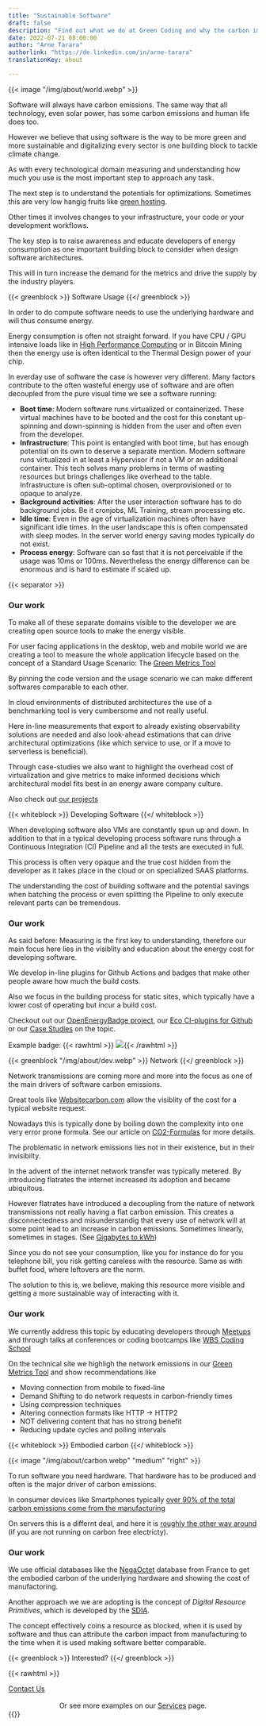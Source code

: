 ```yaml
---
title: "Sustainable Software"
draft: false
description: "Find out what we do at Green Coding and why the carbon impact of software matters"
date: 2022-07-21 08:00:00
author: "Arne Tarara"
authorlink: "https://de.linkedin.com/in/arne-tarara"
translationKey: about

---
```


{{< image "/img/about/world.webp" >}}

Software will always have carbon emissions. The same way that all technology, even solar power, has some carbon emissions
and human life does too.

However we believe that using software is the way to be more green and more sustainable and digitalizing every sector is one building block to tackle climate change.

As with every technological domain measuring and understanding how much you use
is the most important step to approach any task.

The next step is to understand the potentials for optimizations. Sometimes this are very low hangig fruits like
[green hosting](https://www.thegreenwebfoundation.org/).

Other times it involves changes to your infrastructure, your code or your development workflows.

The key step is to raise awareness and educate developers of energy consumption as one
important building block to consider when design software architectures.

This will in turn increase the demand for the metrics and drive the supply by the industry players.

{{< greenblock >}}
Software Usage
{{</ greenblock >}}

In order to do compute software needs to use the underlying hardware and will thus consume energy.

Energy consumption is often not straight forward. If you have CPU / GPU intensive loads like in [High Performance Computing](https://en.wikipedia.org/wiki/High-performance_computing)
or in Bitcoin Mining then the energy use is often identical to the Thermal Design power of your chip.

In everday use of software the case is however very different. Many factors contribute to the often wasteful energy use of software
and are often decoupled from the pure visual time we see a software running:

- **Boot time**: Modern software runs virtualized or containerized. These virtual machines have to be booted and the cost for this constant up-spinning and
down-spinning is hidden from the user and often even from the developer.
- **Infrastructure**: This point is entangled with boot time, but has enough potential on its own to deserve a separate mention.
Modern software runs virtualized in at least a Hypervisor if not a VM or an additional container. This tech solves many problems in terms of wasting resources but brings challenges like overhead to the table.
Infrastructure is often sub-optimal chosen, overprovisioned or to opaque to analyze.
- **Background activities**: After the user interaction software has to do background jobs. Be it cronjobs, ML Training, stream processing etc.
- **Idle time**: Even in the age of virtualization machines often have significant idle times. In the user landscape this is often compensated with sleep modes. In the server
world energy saving modes typically do not exist.
- **Process energy**: Software can so fast that it is not perceivable if the usage was 10ms or 100ms. Nevertheless the energy difference can be enormous and
is hard to estimate if scaled up.


{{< separator >}}

### Our work
To make all of these separate domains visible to the developer we are creating open source tools to make the energy visible.

For user facing applications in the desktop, web and mobile world we are creating a tool to measure the whole application lifecycle based
on the concept of a Standard Usage Scenario: The [Green Metrics Tool](https://github.com/green-coding-solutions/green-metrics-tool)

By pinning the code version and the usage scenario we can make different softwares comparable to each other.

In cloud environments of distributed architectures the use of a benchmarking tool is very cumbersome and not really useful.

Here in-line measurements that export to already existing observability solutions are needed and also look-ahead estimations that can
drive architectural optimizations (like which service to use, or if a move to serverless is beneficial).

Through case-studies we also want to highlight the overhead cost of virtualization and give metrics to make informed decisions which
architectural model fits best in an energy aware company culture.

Also check out [our projects](/#projects)


{{< whiteblock >}}
Developing Software
{{</ whiteblock >}}


When developing software also VMs are constantly spun up and down. In addition to that in a typical developing process
software runs through a Continuous Integration (CI) Pipeline and all the tests are executed in full.

This process is often very opaque and the true cost hidden from the developer as it takes place in the cloud or on
specialized SAAS platforms.

The understanding the cost of building software and the potential savings when batching the process or even splitting
the Pipeline to only execute relevant parts can be tremendous.

### Our work
As said before: Measuring is the first key to understanding, therefore our main focus here lies in
the visiblity and education about the energy cost for developing software.

We develop in-line plugins for Github Actions and badges that make other people aware how much the build costs.

Also we focus in the building process for static sites, which typically have a lower cost of operating but incur a build cost.

Checkout out our [OpenEnergyBadge project](/projects/open-energy-badge), our [Eco CI-plugins for Github](/projects/eco-ci) or our [Case Studies](/case-studies/) on the topic.

Example badge: {{< rawhtml >}} <a href="https://metrics.green-coding.io/stats.html?id=01e4f6e1-318f-4ecb-a19f-041439a50065"><img src="https://api.green-coding.io/v1/badge/single/01e4f6e1-318f-4ecb-a19f-041439a50065?metric=AC"></a>{{< /rawhtml >}}

{{< greenblock  "/img/about/dev.webp" >}}
Network
{{</ greenblock >}}


Network transmissions are coming more and more into the focus as one of
the main drivers of software carbon emissions.

Great tools like [Websitecarbon.com](https://www.websitecarbon.com/) allow the visiblity of the cost for a typical
website request.

Nowadays this is typically done by boiling down the complexity into one very error prone formula. See our
article on [CO2-Formulas](/co2-formulas/) for more details.

The problematic in network emissions lies not in their existence, but in their invisibilty.

In the advent of the internet network transfer was typically metered. By introducing flatrates
the internet increased its adoption and became ubiquitous.

However flatrates have introduced a decoupling from the nature of network transmissions not really
having a flat carbon emission.
This creates a disconnectedness and misunderstandig that every use of network will at some
point lead to an increase in carbon emissions. Sometimes linearly, sometimes in stages. (See [Gigabytes to kWh](/co2-formulas/#gigabytes-to-kwh))

Since you do not see your consumption, like you for instance do for you telephone bill, you
risk getting careless with the resource. Same as with buffet food, where leftovers are the norm.

The solution to this is, we believe, making this resource more visible and getting a more sustainable
way of interacting with it.

### Our work
We currently address this topic by educating developers through [Meetups](/talks-and-events/) and through
talks at conferences or coding bootcamps like [WBS Coding School](https://www.wbscodingschool.com/)

On the technical site we highligh the network emissions in our [Green Metrics Tool](https://github.com/green-coding-solutions/green-metrics-tool) and show
recommendations like
- Moving connection from mobile to fixed-line
- Demand Shifting to do network requests in carbon-friendly times
- Using compression techniques
- Altering connection formats like HTTP -> HTTP2
- NOT delivering content that has no strong benefit
- Reducing update cycles and polling intervals

{{< whiteblock >}}
Embodied carbon
{{</ whiteblock >}}

{{< image "/img/about/carbon.webp" "medium" "right" >}}


To run software you need hardware. That hardware has to be produced and often is the major driver of carbon emissions.

In consumer devices like Smartphones typically [over 90% of the total carbon emissions come from the manufacturing](https://greensoftware.foundation/articles/sustainable-systems-user-hardware-and-sustainability)

On servers this is a differnt deal, and here it is [roughly the other way around](https://i.dell.com/sites/csdocuments/CorpComm_Docs/en/carbon-footprint-poweredge-r740xd.pdf
) (if you are not running on carbon free electricty).

### Our work
We use official databases like the [NegaOctet](https://negaoctet.org/) database from France to get the embodied carbon of the underlying hardware
and showing the cost of manufactoring.

Another approach we we are adopting is the concept of *Digital Resource Primitives*, which is developed by the [SDIA](https://knowledge.sdialliance.org/digital-environmental-footprint).

The concept effectively coins a resource as blocked, when it is used by software and thus can attribute the carbon impact from manufacturing to the time when it is used making software better comparable.


{{< greenblock >}}
Interested?
{{</ greenblock >}}

{{< rawhtml >}}
<div class="btn-one">
    <a href="mailto:info@green-coding.io"><span>Contact Us</span></a>
</div>
<br>
<center>Or see more examples on our <a href="/services/">Services</a> page.</center>
{{</ rawhtml >}}


